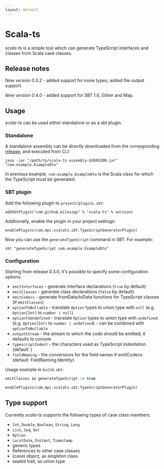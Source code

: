 ```yaml
---
layout: default
---
```


# Scala-ts

*scala-ts* is a simple tool which can generate TypeScript interfaces and classes from Scala case classes.

## Release notes

*New version 0.3.2* - added support for more types; added file output support.

*New version 0.4.0* - added support for SBT 1.0, Either and Map.

## Usage

*scala-ts* can be used either standalone or as a sbt plugin.

### Standalone

A standalone assembly can be directly downloaded from the corresponding [release](https://github.com/scala-ts/scala-ts/releases), and executed from CLI:

    java -jar "/path/to/scala-ts-assembly-$VERSION.jar" "com.example.ExampleDto"

In previous example, `com.example.ExampleDto` is the Scala class for which the TypeScript must be generated.

### SBT plugin

Add the following plugin to `project/plugins.sbt`:

    addSbtPlugin("com.github.miloszpp" % "scala-ts" % version)

Additionally, enable the plugin in your project settings:

    enablePlugins(com.mpc.scalats.sbt.TypeScriptGeneratorPlugin)

Now you can use the `generateTypeScript` command in SBT. For example:

    sbt "generateTypeScript com.example.ExampleDto"

### Configuration

Starting from release 0.3.0, it's possible to specify some configuration options:

* `emitInterfaces` - generate interface declarations (`true` by default)
* `emitClasses` - generate class declarations (`false` by default)
* `emitCodecs` - generate fromData/toData functions for TypeScript classes (if `emitClasses`)
* `optionToNullable` - translate `Option` types to union type with `null` (e.g. `Option[Int]` to `number | null`)
* `optionToUndefined` - translate `Option` types to union type with `undefined` (e.g. `Option[Int]` to `number | undefined`) - can be combined with `optionToNullable`
* `outputStream` - the stream to which the code should be emitted; it defaults to console
* `typescriptIndent` - the characters used as TypeScript indentation (default: <tab>)
* `fieldNaming` - the conversions for the field names if emitCodecs (default: FieldNaming.Identity)

Usage example in `build.sbt`:

```ocaml
emitClasses in generateTypeScript := true

enablePlugins(com.mpc.scalats.sbt.TypeScriptGeneratorPlugin)
```

## Type support

Currently *scala-ts* supports the following types of case class members:

* `Int`, `Double`, `Boolean`, `String`, `Long`
* `List`, `Seq`, `Set`
* `Option`
* `LocalDate`, `Instant`, `Timestamp`
* generic types
* References to other case classes
* (case) object, as singleton class
* sealed trait, as union type
